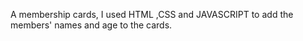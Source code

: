 A membership cards, 
I used  HTML ,CSS and JAVASCRIPT to add the members' names and age to the cards.